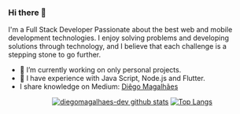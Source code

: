 ### Hi there 👋

I'm a Full Stack Developer Passionate about the best web and mobile development technologies. I enjoy solving problems and developing solutions through technology, and I believe that each challenge is a stepping stone to go further.

- 🔭 I’m currently working on only personal projects.
- 🌱 I have experience with Java Script, Node.js and Flutter. 
- I share knowledge on Medium: [Diêgo Magalhães](https://medium.com/@diegomagalhaes-dev)

<div align="center" >

[![diegomagalhaes-dev github stats](https://github-readme-stats.vercel.app/api?username=diegomagalhaes-dev&show_icons=true&theme=radical&bg_color=30,0d0d0d,191919&title_color=fff&text_color=fff&icon_color=79ff97)](https://github.com/anuraghazra/github-readme-stats)
[![Top Langs](https://github-readme-stats.vercel.app/api/top-langs/?username=diegomagalhaes-dev&layout=compact&theme=radical&bg_color=30,0d0d0d,191919&title_color=fff&text_color=fff&icon_color=79ff97)](https://github.com/anuraghazra/github-readme-stats)
<div style="align-self: center;align-items: center; display: flex; justify-content: space-between; width: 150px;" >
    
  </a>
  </a>
</div>
</div>







<!--
**diegomagalhaes-dev/diegomagalhaes-dev** is a ✨ _special_ ✨ repository because its `README.md` (this file) appears on your GitHub profile.

Here are some ideas to get you started:

- 🔭 I’m currently working on ...
- 🌱 I’m currently learning ...
- 👯 I’m looking to collaborate on ...
- 🤔 I’m looking for help with ...
- 💬 Ask me about ...
- 📫 How to reach me: ...
- 😄 Pronouns: ...
- ⚡ Fun fact: ...
-->
